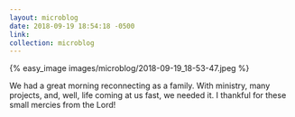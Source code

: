 ```yaml
---
layout: microblog
date: 2018-09-19 18:54:18 -0500
link: 
collection: microblog
---
```

{% easy_image images/microblog/2018-09-19_18-53-47.jpeg %}

We had a great morning reconnecting as a family. With ministry, many projects, and, well, life coming at us fast, we needed it. I thankful for these small mercies from the Lord!
